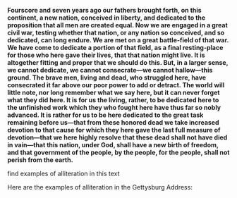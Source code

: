 **Fourscore and seven years ago our fathers brought forth, on this continent, a new nation, conceived in liberty, and dedicated to the proposition that all men are created equal. Now we are engaged in a great civil war, testing whether that nation, or any nation so conceived, and so dedicated, can long endure. We are met on a great battle-field of that war. We have come to dedicate a portion of that field, as a final resting-place for those who here gave their lives, that that nation might live. It is altogether fitting and proper that we should do this. But, in a larger sense, we cannot dedicate, we cannot consecrate—we cannot hallow—this ground. The brave men, living and dead, who struggled here, have consecrated it far above our poor power to add or detract. The world will little note, nor long remember what we say here, but it can never forget what they did here. It is for us the living, rather, to be dedicated here to the unfinished work which they who fought here have thus far so nobly advanced. It is rather for us to be here dedicated to the great task remaining before us—that from these honored dead we take increased devotion to that cause for which they here gave the last full measure of devotion—that we here highly resolve that these dead shall not have died in vain—that this nation, under God, shall have a new birth of freedom, and that government of the people, by the people, for the people, shall not perish from the earth.**

find examples of alliteration in this text


Here are the examples of alliteration in the Gettysburg Address:
